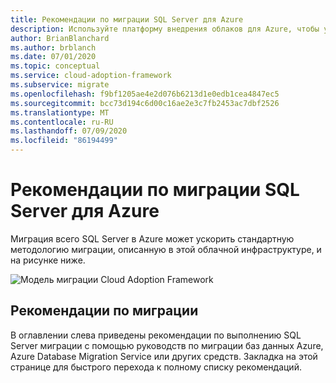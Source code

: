 ```yaml
---
title: Рекомендации по миграции SQL Server для Azure
description: Используйте платформу внедрения облаков для Azure, чтобы узнать о рекомендациях по миграции SQL Server, чтобы сократить сложность и стандартизировать процесс миграции.
author: BrianBlanchard
ms.author: brblanch
ms.date: 07/01/2020
ms.topic: conceptual
ms.service: cloud-adoption-framework
ms.subservice: migrate
ms.openlocfilehash: f9bf1205ae4e2d076b6213d1e0edb1cea4847ec5
ms.sourcegitcommit: bcc73d194c6d00c16ae2e3c7fb2453ac7dbf2526
ms.translationtype: MT
ms.contentlocale: ru-RU
ms.lasthandoff: 07/09/2020
ms.locfileid: "86194499"
---
```

# <a name="sql-server-migration-best-practices-for-azure"></a>Рекомендации по миграции SQL Server для Azure

Миграция всего SQL Server в Azure может ускорить стандартную методологию миграции, описанную в этой облачной инфраструктуре, и на рисунке ниже.

![Модель миграции Cloud Adoption Framework](../../_images/migrate/methodology.png)

## <a name="migration-best-practices"></a>Рекомендации по миграции

В оглавлении слева приведены рекомендации по выполнению SQL Server миграции с помощью руководств по миграции баз данных Azure, Azure Database Migration Service или других средств. Закладка на этой странице для быстрого перехода к полному списку рекомендаций.
